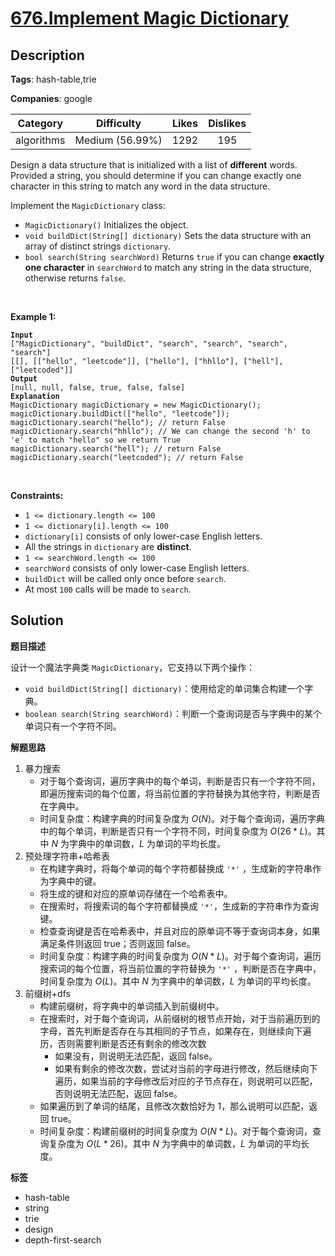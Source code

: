 # [676.Implement Magic Dictionary](https://leetcode.com/problems/implement-magic-dictionary/description/)

## Description

**Tags**: hash-table,trie

**Companies**: google

|  Category  |   Difficulty    | Likes | Dislikes |
| :--------: | :-------------: | :---: | :------: |
| algorithms | Medium (56.99%) | 1292  |   195    |

<p>Design a data structure that is initialized with a list of <strong>different</strong> words. Provided a string, you should determine if you can change exactly one character in this string to match any word in the data structure.</p>
<p>Implement the&nbsp;<code>MagicDictionary</code>&nbsp;class:</p>
<ul>
  <li><code>MagicDictionary()</code>&nbsp;Initializes the object.</li>
  <li><code>void buildDict(String[]&nbsp;dictionary)</code>&nbsp;Sets the data structure&nbsp;with an array of distinct strings <code>dictionary</code>.</li>
  <li><code>bool search(String searchWord)</code> Returns <code>true</code> if you can change <strong>exactly one character</strong> in <code>searchWord</code> to match any string in the data structure, otherwise returns <code>false</code>.</li>
</ul>
<p>&nbsp;</p>
<p><strong class="example">Example 1:</strong></p>
<pre><code><strong>Input</strong>
[&quot;MagicDictionary&quot;, &quot;buildDict&quot;, &quot;search&quot;, &quot;search&quot;, &quot;search&quot;, &quot;search&quot;]
[[], [[&quot;hello&quot;, &quot;leetcode&quot;]], [&quot;hello&quot;], [&quot;hhllo&quot;], [&quot;hell&quot;], [&quot;leetcoded&quot;]]
<strong>Output</strong>
[null, null, false, true, false, false]
<strong>Explanation</strong>
MagicDictionary magicDictionary = new MagicDictionary();
magicDictionary.buildDict([&quot;hello&quot;, &quot;leetcode&quot;]);
magicDictionary.search(&quot;hello&quot;); // return False
magicDictionary.search(&quot;hhllo&quot;); // We can change the second &#39;h&#39; to &#39;e&#39; to match &quot;hello&quot; so we return True
magicDictionary.search(&quot;hell&quot;); // return False
magicDictionary.search(&quot;leetcoded&quot;); // return False</code></pre>
<p>&nbsp;</p>
<p><strong>Constraints:</strong></p>
<ul>
  <li><code>1 &lt;=&nbsp;dictionary.length &lt;= 100</code></li>
  <li><code>1 &lt;=&nbsp;dictionary[i].length &lt;= 100</code></li>
  <li><code>dictionary[i]</code> consists of only lower-case English letters.</li>
  <li>All the strings in&nbsp;<code>dictionary</code>&nbsp;are <strong>distinct</strong>.</li>
  <li><code>1 &lt;=&nbsp;searchWord.length &lt;= 100</code></li>
  <li><code>searchWord</code>&nbsp;consists of only lower-case English letters.</li>
  <li><code>buildDict</code>&nbsp;will be called only once before <code>search</code>.</li>
  <li>At most <code>100</code> calls will be made to <code>search</code>.</li>
</ul>

## Solution

**题目描述**

设计一个魔法字典类 `MagicDictionary`，它支持以下两个操作：

- `void buildDict(String[] dictionary)`：使用给定的单词集合构建一个字典。
- `boolean search(String searchWord)`：判断一个查询词是否与字典中的某个单词只有一个字符不同。

**解题思路**

1. 暴力搜索
   - 对于每个查询词，遍历字典中的每个单词，判断是否只有一个字符不同，即遍历搜索词的每个位置，将当前位置的字符替换为其他字符，判断是否在字典中。
   - 时间复杂度：构建字典的时间复杂度为 $O(N)$。对于每个查询词，遍历字典中的每个单词，判断是否只有一个字符不同，时间复杂度为 $O(26*L)$。其中 $N$ 为字典中的单词数，$L$ 为单词的平均长度。
2. 预处理字符串+哈希表
   - 在构建字典时，将每个单词的每个字符都替换成 `'*'` ，生成新的字符串作为字典中的键。
   - 将生成的键和对应的原单词存储在一个哈希表中。
   - 在搜索时，将搜索词的每个字符都替换成 `'*'`，生成新的字符串作为查询键。
   - 检查查询键是否在哈希表中，并且对应的原单词不等于查询词本身，如果满足条件则返回 true；否则返回 false。
   - 时间复杂度：构建字典的时间复杂度为 $O(N*L)$。对于每个查询词，遍历搜索词的每个位置，将当前位置的字符替换为 `'*'` ，判断是否在字典中，时间复杂度为 $O(L)$。其中 $N$ 为字典中的单词数，$L$ 为单词的平均长度。
3. 前缀树+dfs
   - 构建前缀树，将字典中的单词插入到前缀树中。
   - 在搜索时，对于每个查询词，从前缀树的根节点开始，对于当前遍历到的字母，首先判断是否存在与其相同的子节点，如果存在，则继续向下遍历，否则需要判断是否还有剩余的修改次数
     - 如果没有，则说明无法匹配，返回 false。
     - 如果有剩余的修改次数，尝试对当前的字母进行修改，然后继续向下遍历，如果当前的字母修改后对应的子节点存在，则说明可以匹配，否则说明无法匹配，返回 false。
   - 如果遍历到了单词的结尾，且修改次数恰好为 1，那么说明可以匹配，返回 true。
   - 时间复杂度：构建前缀树的时间复杂度为 $O(N*L)$。对于每个查询词，查询复杂度为 $O(L * 26)$。其中 $N$ 为字典中的单词数，$L$ 为单词的平均长度。

**标签**

- hash-table
- string
- trie
- design
- depth-first-search
